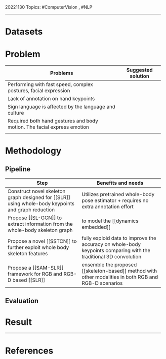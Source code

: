 20221130
Topics: #ComputerVision , #NLP 

---
# Datasets

# Problem
| Problems | Suggested solution |
|------------ | ------------|
| Performing with fast speed, complex postures, facial expression |  |
| Lack of annotation on hand keypoints | |
| Sign language is affected by the language and culture| |
| Required both hand gestures and body motion. The facial express emotion| |
| | |


# Methodology
## Pipeline
| Step | Benefits and needs |
| --- | --- |
| Construct novel skeleton graph designed for [[SLR]] using whole-body keypoints and graph reduction| Utilizes pretrained whole-body pose estimator + requires no extra annotation effort|
| Propose [[SL-GCN]] to extract information from the whole-body skeleton graph| to model the [[dynamics embedded]]|
| Propose a novel [[SSTCN]] to further exploit whole body skeleton features| fully exploid data to improve the accuracy on whole-body keypoints comparing with the traditional 3D convolution|
| Propose a [[SAM-SLR]] framework for RGB and RGB-D based [[SLR]]| ensemble the proposed [[skeleton-based]] method with other modalities in both RGB and RGB-D scenarios|
## Evaluation

# Result


---

# References


